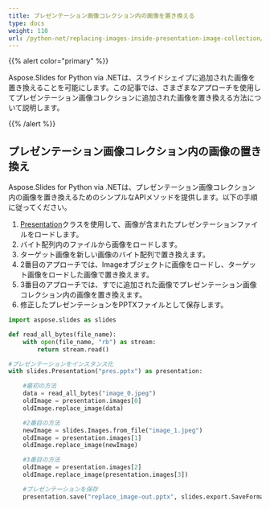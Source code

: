 ```yaml
---
title: プレゼンテーション画像コレクション内の画像を置き換える
type: docs
weight: 110
url: /python-net/replacing-images-inside-presentation-image-collection/
---
```


{{% alert color="primary" %}} 

Aspose.Slides for Python via .NETは、スライドシェイプに追加された画像を置き換えることを可能にします。この記事では、さまざまなアプローチを使用してプレゼンテーション画像コレクションに追加された画像を置き換える方法について説明します。

{{% /alert %}} 
## **プレゼンテーション画像コレクション内の画像の置き換え**
Aspose.Slides for Python via .NETは、プレゼンテーション画像コレクション内の画像を置き換えるためのシンプルなAPIメソッドを提供します。以下の手順に従ってください。

1. [Presentation](https://reference.aspose.com/slides/python-net/aspose.slides/presentation/)クラスを使用して、画像が含まれたプレゼンテーションファイルをロードします。
1. バイト配列内のファイルから画像をロードします。
1. ターゲット画像を新しい画像のバイト配列で置き換えます。
1. 2番目のアプローチでは、Imageオブジェクトに画像をロードし、ターゲット画像をロードした画像で置き換えます。
1. 3番目のアプローチでは、すでに追加された画像でプレゼンテーション画像コレクション内の画像を置き換えます。
1. 修正したプレゼンテーションをPPTXファイルとして保存します。

```py
import aspose.slides as slides

def read_all_bytes(file_name):
    with open(file_name, "rb") as stream:
        return stream.read()

#プレゼンテーションをインスタンス化
with slides.Presentation("pres.pptx") as presentation:

    #最初の方法
    data = read_all_bytes("image_0.jpeg")
    oldImage = presentation.images[0]
    oldImage.replace_image(data)

    #2番目の方法
    newImage = slides.Images.from_file("image_1.jpeg")
    oldImage = presentation.images[1]
    oldImage.replace_image(newImage)

    #3番目の方法
    oldImage = presentation.images[2]
    oldImage.replace_image(presentation.images[3])

    #プレゼンテーションを保存
    presentation.save("replace_image-out.pptx", slides.export.SaveFormat.PPTX)
```